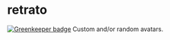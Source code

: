 # retrato

[![Greenkeeper badge](https://badges.greenkeeper.io/aichholzer/retrato.svg)](https://greenkeeper.io/)
Custom and/or random avatars.
